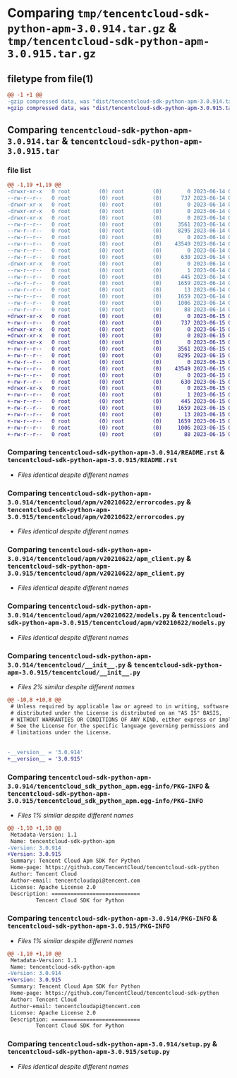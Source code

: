 # Comparing `tmp/tencentcloud-sdk-python-apm-3.0.914.tar.gz` & `tmp/tencentcloud-sdk-python-apm-3.0.915.tar.gz`

## filetype from file(1)

```diff
@@ -1 +1 @@
-gzip compressed data, was "dist/tencentcloud-sdk-python-apm-3.0.914.tar", last modified: Wed Jun 14 00:18:26 2023, max compression
+gzip compressed data, was "dist/tencentcloud-sdk-python-apm-3.0.915.tar", last modified: Thu Jun 15 00:17:44 2023, max compression
```

## Comparing `tencentcloud-sdk-python-apm-3.0.914.tar` & `tencentcloud-sdk-python-apm-3.0.915.tar`

### file list

```diff
@@ -1,19 +1,19 @@
-drwxr-xr-x   0 root         (0) root         (0)        0 2023-06-14 00:18:26.000000 tencentcloud-sdk-python-apm-3.0.914/
--rw-r--r--   0 root         (0) root         (0)      737 2023-06-14 00:18:26.000000 tencentcloud-sdk-python-apm-3.0.914/README.rst
-drwxr-xr-x   0 root         (0) root         (0)        0 2023-06-14 00:18:26.000000 tencentcloud-sdk-python-apm-3.0.914/tencentcloud/
-drwxr-xr-x   0 root         (0) root         (0)        0 2023-06-14 00:18:26.000000 tencentcloud-sdk-python-apm-3.0.914/tencentcloud/apm/
-drwxr-xr-x   0 root         (0) root         (0)        0 2023-06-14 00:18:26.000000 tencentcloud-sdk-python-apm-3.0.914/tencentcloud/apm/v20210622/
--rw-r--r--   0 root         (0) root         (0)     3561 2023-06-14 00:18:26.000000 tencentcloud-sdk-python-apm-3.0.914/tencentcloud/apm/v20210622/errorcodes.py
--rw-r--r--   0 root         (0) root         (0)     8295 2023-06-14 00:18:26.000000 tencentcloud-sdk-python-apm-3.0.914/tencentcloud/apm/v20210622/apm_client.py
--rw-r--r--   0 root         (0) root         (0)        0 2023-06-14 00:18:26.000000 tencentcloud-sdk-python-apm-3.0.914/tencentcloud/apm/v20210622/__init__.py
--rw-r--r--   0 root         (0) root         (0)    43549 2023-06-14 00:18:26.000000 tencentcloud-sdk-python-apm-3.0.914/tencentcloud/apm/v20210622/models.py
--rw-r--r--   0 root         (0) root         (0)        0 2023-06-14 00:18:26.000000 tencentcloud-sdk-python-apm-3.0.914/tencentcloud/apm/__init__.py
--rw-r--r--   0 root         (0) root         (0)      630 2023-06-14 00:18:26.000000 tencentcloud-sdk-python-apm-3.0.914/tencentcloud/__init__.py
-drwxr-xr-x   0 root         (0) root         (0)        0 2023-06-14 00:18:26.000000 tencentcloud-sdk-python-apm-3.0.914/tencentcloud_sdk_python_apm.egg-info/
--rw-r--r--   0 root         (0) root         (0)        1 2023-06-14 00:18:26.000000 tencentcloud-sdk-python-apm-3.0.914/tencentcloud_sdk_python_apm.egg-info/dependency_links.txt
--rw-r--r--   0 root         (0) root         (0)      445 2023-06-14 00:18:26.000000 tencentcloud-sdk-python-apm-3.0.914/tencentcloud_sdk_python_apm.egg-info/SOURCES.txt
--rw-r--r--   0 root         (0) root         (0)     1659 2023-06-14 00:18:26.000000 tencentcloud-sdk-python-apm-3.0.914/tencentcloud_sdk_python_apm.egg-info/PKG-INFO
--rw-r--r--   0 root         (0) root         (0)       13 2023-06-14 00:18:26.000000 tencentcloud-sdk-python-apm-3.0.914/tencentcloud_sdk_python_apm.egg-info/top_level.txt
--rw-r--r--   0 root         (0) root         (0)     1659 2023-06-14 00:18:26.000000 tencentcloud-sdk-python-apm-3.0.914/PKG-INFO
--rw-r--r--   0 root         (0) root         (0)     1006 2023-06-14 00:18:26.000000 tencentcloud-sdk-python-apm-3.0.914/setup.py
--rw-r--r--   0 root         (0) root         (0)       88 2023-06-14 00:18:26.000000 tencentcloud-sdk-python-apm-3.0.914/setup.cfg
+drwxr-xr-x   0 root         (0) root         (0)        0 2023-06-15 00:17:44.000000 tencentcloud-sdk-python-apm-3.0.915/
+-rw-r--r--   0 root         (0) root         (0)      737 2023-06-15 00:17:44.000000 tencentcloud-sdk-python-apm-3.0.915/README.rst
+drwxr-xr-x   0 root         (0) root         (0)        0 2023-06-15 00:17:44.000000 tencentcloud-sdk-python-apm-3.0.915/tencentcloud/
+drwxr-xr-x   0 root         (0) root         (0)        0 2023-06-15 00:17:44.000000 tencentcloud-sdk-python-apm-3.0.915/tencentcloud/apm/
+drwxr-xr-x   0 root         (0) root         (0)        0 2023-06-15 00:17:44.000000 tencentcloud-sdk-python-apm-3.0.915/tencentcloud/apm/v20210622/
+-rw-r--r--   0 root         (0) root         (0)     3561 2023-06-15 00:17:44.000000 tencentcloud-sdk-python-apm-3.0.915/tencentcloud/apm/v20210622/errorcodes.py
+-rw-r--r--   0 root         (0) root         (0)     8295 2023-06-15 00:17:44.000000 tencentcloud-sdk-python-apm-3.0.915/tencentcloud/apm/v20210622/apm_client.py
+-rw-r--r--   0 root         (0) root         (0)        0 2023-06-15 00:17:44.000000 tencentcloud-sdk-python-apm-3.0.915/tencentcloud/apm/v20210622/__init__.py
+-rw-r--r--   0 root         (0) root         (0)    43549 2023-06-15 00:17:44.000000 tencentcloud-sdk-python-apm-3.0.915/tencentcloud/apm/v20210622/models.py
+-rw-r--r--   0 root         (0) root         (0)        0 2023-06-15 00:17:44.000000 tencentcloud-sdk-python-apm-3.0.915/tencentcloud/apm/__init__.py
+-rw-r--r--   0 root         (0) root         (0)      630 2023-06-15 00:17:44.000000 tencentcloud-sdk-python-apm-3.0.915/tencentcloud/__init__.py
+drwxr-xr-x   0 root         (0) root         (0)        0 2023-06-15 00:17:44.000000 tencentcloud-sdk-python-apm-3.0.915/tencentcloud_sdk_python_apm.egg-info/
+-rw-r--r--   0 root         (0) root         (0)        1 2023-06-15 00:17:44.000000 tencentcloud-sdk-python-apm-3.0.915/tencentcloud_sdk_python_apm.egg-info/dependency_links.txt
+-rw-r--r--   0 root         (0) root         (0)      445 2023-06-15 00:17:44.000000 tencentcloud-sdk-python-apm-3.0.915/tencentcloud_sdk_python_apm.egg-info/SOURCES.txt
+-rw-r--r--   0 root         (0) root         (0)     1659 2023-06-15 00:17:44.000000 tencentcloud-sdk-python-apm-3.0.915/tencentcloud_sdk_python_apm.egg-info/PKG-INFO
+-rw-r--r--   0 root         (0) root         (0)       13 2023-06-15 00:17:44.000000 tencentcloud-sdk-python-apm-3.0.915/tencentcloud_sdk_python_apm.egg-info/top_level.txt
+-rw-r--r--   0 root         (0) root         (0)     1659 2023-06-15 00:17:44.000000 tencentcloud-sdk-python-apm-3.0.915/PKG-INFO
+-rw-r--r--   0 root         (0) root         (0)     1006 2023-06-15 00:17:44.000000 tencentcloud-sdk-python-apm-3.0.915/setup.py
+-rw-r--r--   0 root         (0) root         (0)       88 2023-06-15 00:17:44.000000 tencentcloud-sdk-python-apm-3.0.915/setup.cfg
```

### Comparing `tencentcloud-sdk-python-apm-3.0.914/README.rst` & `tencentcloud-sdk-python-apm-3.0.915/README.rst`

 * *Files identical despite different names*

### Comparing `tencentcloud-sdk-python-apm-3.0.914/tencentcloud/apm/v20210622/errorcodes.py` & `tencentcloud-sdk-python-apm-3.0.915/tencentcloud/apm/v20210622/errorcodes.py`

 * *Files identical despite different names*

### Comparing `tencentcloud-sdk-python-apm-3.0.914/tencentcloud/apm/v20210622/apm_client.py` & `tencentcloud-sdk-python-apm-3.0.915/tencentcloud/apm/v20210622/apm_client.py`

 * *Files identical despite different names*

### Comparing `tencentcloud-sdk-python-apm-3.0.914/tencentcloud/apm/v20210622/models.py` & `tencentcloud-sdk-python-apm-3.0.915/tencentcloud/apm/v20210622/models.py`

 * *Files identical despite different names*

### Comparing `tencentcloud-sdk-python-apm-3.0.914/tencentcloud/__init__.py` & `tencentcloud-sdk-python-apm-3.0.915/tencentcloud/__init__.py`

 * *Files 2% similar despite different names*

```diff
@@ -10,8 +10,8 @@
 # Unless required by applicable law or agreed to in writing, software
 # distributed under the License is distributed on an "AS IS" BASIS,
 # WITHOUT WARRANTIES OR CONDITIONS OF ANY KIND, either express or implied.
 # See the License for the specific language governing permissions and
 # limitations under the License.
 
 
-__version__ = '3.0.914'
+__version__ = '3.0.915'
```

### Comparing `tencentcloud-sdk-python-apm-3.0.914/tencentcloud_sdk_python_apm.egg-info/PKG-INFO` & `tencentcloud-sdk-python-apm-3.0.915/tencentcloud_sdk_python_apm.egg-info/PKG-INFO`

 * *Files 1% similar despite different names*

```diff
@@ -1,10 +1,10 @@
 Metadata-Version: 1.1
 Name: tencentcloud-sdk-python-apm
-Version: 3.0.914
+Version: 3.0.915
 Summary: Tencent Cloud Apm SDK for Python
 Home-page: https://github.com/TencentCloud/tencentcloud-sdk-python
 Author: Tencent Cloud
 Author-email: tencentcloudapi@tencent.com
 License: Apache License 2.0
 Description: ============================
         Tencent Cloud SDK for Python
```

### Comparing `tencentcloud-sdk-python-apm-3.0.914/PKG-INFO` & `tencentcloud-sdk-python-apm-3.0.915/PKG-INFO`

 * *Files 1% similar despite different names*

```diff
@@ -1,10 +1,10 @@
 Metadata-Version: 1.1
 Name: tencentcloud-sdk-python-apm
-Version: 3.0.914
+Version: 3.0.915
 Summary: Tencent Cloud Apm SDK for Python
 Home-page: https://github.com/TencentCloud/tencentcloud-sdk-python
 Author: Tencent Cloud
 Author-email: tencentcloudapi@tencent.com
 License: Apache License 2.0
 Description: ============================
         Tencent Cloud SDK for Python
```

### Comparing `tencentcloud-sdk-python-apm-3.0.914/setup.py` & `tencentcloud-sdk-python-apm-3.0.915/setup.py`

 * *Files identical despite different names*

